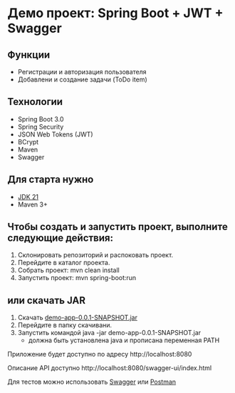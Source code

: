 # Демо проект: Spring Boot + JWT + Swagger


## Функции

* Регистрации и авторизация пользователя
* Добавлени и создание задачи (ToDo item)

## Технологии

* Spring Boot 3.0
* Spring Security
* JSON Web Tokens (JWT)
* BCrypt
* Maven
* Swagger

## Для старта нужно

* [JDK 21](https://docs.aws.amazon.com/corretto/latest/corretto-21-ug/downloads-list.html)
* Maven 3+

## Чтобы создать и запустить проект, выполните следующие действия:

1. Склонировать репозиторий и распоковать проект.
2. Перейдите в каталог проекта.
3. Собрать проект: mvn clean install
4. Запустить проект: mvn spring-boot:run 

## или скачать JAR 
1. Скачать [demo-app-0.0.1-SNAPSHOT.jar](target%2Fdemo-app-0.0.1-SNAPSHOT.jar)
2. Перейдите в папку скачивани.
3. Запустить командой java -jar demo-app-0.0.1-SNAPSHOT.jar
    - должна быть установлена java и прописана переменная PATH


Приложение будет доступно по адресу http://localhost:8080

Описание API доступно http://localhost:8080/swagger-ui/index.html

Для тестов можно использовать [Swagger](docs/swagger/swagger-test.md) или [Postman](docs/postman/postman-test.md)



